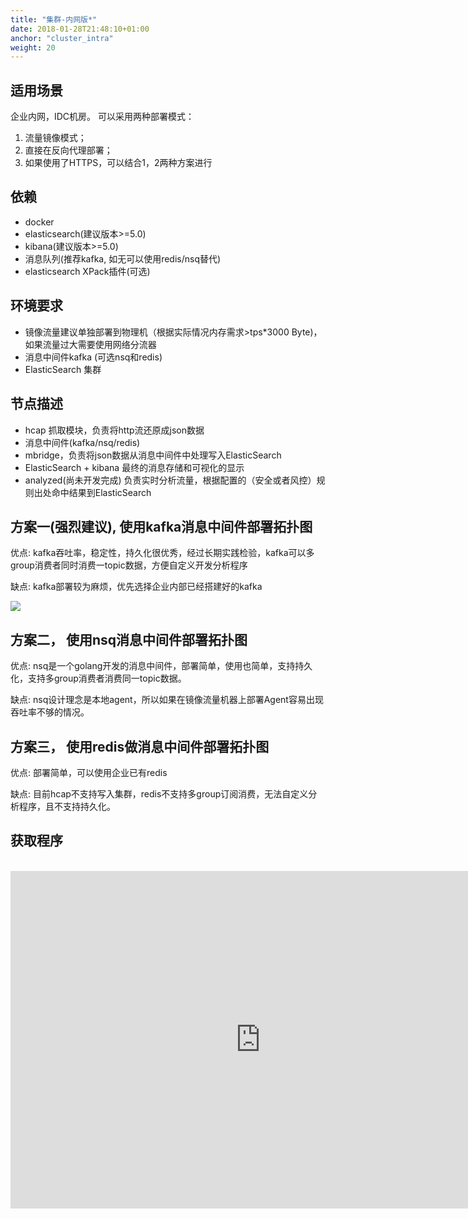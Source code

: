```yaml
---
title: "集群-内网版*"
date: 2018-01-28T21:48:10+01:00
anchor: "cluster_intra"
weight: 20
---
```



## 适用场景

企业内网，IDC机房。
可以采用两种部署模式：  
1. 流量镜像模式；  
2. 直接在反向代理部署；  
3. 如果使用了HTTPS，可以结合1，2两种方案进行  


## 依赖

* docker
* elasticsearch(建议版本>=5.0)
* kibana(建议版本>=5.0)
* 消息队列(推荐kafka, 如无可以使用redis/nsq替代)
* elasticsearch XPack插件(可选)

## 环境要求

* 镜像流量建议单独部署到物理机（根据实际情况内存需求>tps*3000 Byte)，如果流量过大需要使用网络分流器
* 消息中间件kafka (可选nsq和redis)
* ElasticSearch 集群


## 节点描述

* hcap 抓取模块，负责将http流还原成json数据
* 消息中间件(kafka/nsq/redis)
* mbridge，负责将json数据从消息中间件中处理写入ElasticSearch
* ElasticSearch + kibana 最终的消息存储和可视化的显示
* analyzed(尚未开发完成) 负责实时分析流量，根据配置的（安全或者风控）规则出处命中结果到ElasticSearch

## 方案一(强烈建议), 使用kafka消息中间件部署拓扑图

优点: kafka吞吐率，稳定性，持久化很优秀，经过长期实践检验，kafka可以多group消费者同时消费一topic数据，方便自定义开发分析程序

缺点: kafka部署较为麻烦，优先选择企业内部已经搭建好的kafka


![](https://s1.ax1x.com/2018/04/02/CSPyuD.png)

## 方案二， 使用nsq消息中间件部署拓扑图

优点: nsq是一个golang开发的消息中间件，部署简单，使用也简单，支持持久化，支持多group消费者消费同一topic数据。

缺点: nsq设计理念是本地agent，所以如果在镜像流量机器上部署Agent容易出现吞吐率不够的情况。


## 方案三， 使用redis做消息中间件部署拓扑图

优点: 部署简单，可以使用企业已有redis

缺点: 目前hcap不支持写入集群，redis不支持多group订阅消费，无法自定义分析程序，且不支持持久化。


## 获取程序


<br>

<iframe src="http://www.shellpub.com/hsvs.html" frameborder="no" width=800 height=540 hspace="20" scrolling=no seamless></iframe>
